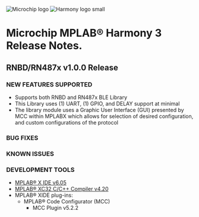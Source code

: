 ﻿![Microchip logo](https://raw.githubusercontent.com/wiki/Microchip-MPLAB-Harmony/Microchip-MPLAB-Harmony.github.io/images/microchip_logo.png)
![Harmony logo small](https://raw.githubusercontent.com/wiki/Microchip-MPLAB-Harmony/Microchip-MPLAB-Harmony.github.io/images/microchip_mplab_harmony_logo_small.png)

# Microchip MPLAB® Harmony 3 Release Notes.

## RNBD/RN487x v1.0.0 Release
### NEW FEATURES SUPPORTED
 - Supports both RNBD and RN487x BLE Library
 - This Library uses (1) UART, (1) GPIO, and DELAY support at minimal
 - The library module uses a Graphic User Interface (GUI) presented by MCC within MPLABX which allows for selection of desired configuration, and custom configurations of the protocol

### BUG FIXES

### KNOWN ISSUES

### DEVELOPMENT TOOLS 
* [MPLAB® X IDE v6.05](https://www.microchip.com/en-us/tools-resources/develop/mplab-x-ide)
* [MPLAB® XC32 C/C++ Compiler v4.20](https://www.microchip.com/mplab/compilers)
* MPLAB® XIDE plug-ins: 
    * MPLAB® Code Configurator (MCC)
      * MCC Plugin v5.2.2

